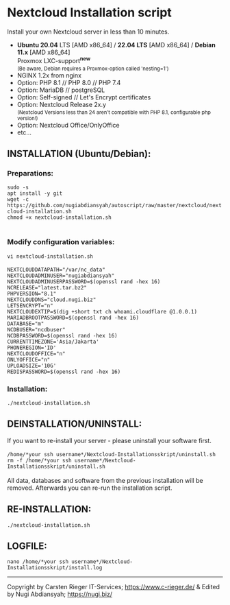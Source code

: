 # Nextcloud Installation script

Install your own Nextcloud server in less than 10 minutes.

- <b>Ubuntu 20.04</b> LTS [AMD x86_64] / <b>22.04 LTS</b> [AMD x86_64] / <b>Debian 11.x</b> [AMD x86_64]
  <br>Proxmox LXC-support<b><sup>new</sup></b><br>
  <small>(Be aware, Debian requires a Proxmox-option called 'nesting=1')</small><br>
- NGINX 1.2x from nginx
- Option: PHP 8.1 // PHP 8.0 // PHP 7.4
- Option: MariaDB // postgreSQL
- Option: Self-signed // Let's Encrypt certificates
- Option: Nextcloud Release 2x.y<br>
  <small>(Nextcloud Versions less than 24 aren't compatible with PHP 8.1, configurable php version!)</small>
- Option: Nextcloud Office/OnlyOffice
- etc...

<h2>INSTALLATION (Ubuntu/Debian):</h2>
<h3>Preparations:</h3>
<code>sudo -s</code><br>
<code>apt install -y git</code><br>
<code>wget -c https://github.com/nugiabdiansyah/autoscript/raw/master/nextcloud/nextcloud-installation.sh</code><br>
<code>chmod +x nextcloud-installation.sh</code><br> <br>
<h3>Modify configuration variables:</h3></code>
<code>vi nextcloud-installation.sh</code><br> <br>
<code>NEXTCLOUDDATAPATH="/var/nc_data"</code><br>
<code>NEXTCLOUDADMINUSER="nugiabdiansyah"</code><br>
<code>NEXTCLOUDADMINUSERPASSWORD=$(openssl rand -hex 16)</code><br>
<code>NCRELEASE="latest.tar.bz2"</code><br>
<code>PHPVERSION="8.1"</code><br>
<code>NEXTCLOUDDNS="cloud.nugi.biz"</code><br>
<code>LETSENCRYPT="n"</code><br>
<code>NEXTCLOUDEXTIP=$(dig +short txt ch whoami.cloudflare @1.0.0.1)</code><br>
<code>MARIADBROOTPASSWORD=$(openssl rand -hex 16)</code><br>
<code>DATABASE="m"</code><br>
<code>NCDBUSER="ncdbuser"</code><br>
<code>NCDBPASSWORD=$(openssl rand -hex 16)</code><br>
<code>CURRENTTIMEZONE='Asia/Jakarta'</code><br>
<code>PHONEREGION='ID'</code><br>
<code>NEXTCLOUDOFFICE="n"</code><br>
<code>ONLYOFFICE="n"</code><br>
<code>UPLOADSIZE='10G'</code><br>
<code>REDISPASSWORD=$(openssl rand -hex 16)</code><br>

<h3>Installation:</h3>
<code>./nextcloud-installation.sh</code>
<h2>DEINSTALLATION/UNINSTALL:</h2>
If you want to re-install your server - please uninstall your software first.<br> <br>
<code>/home/*your ssh username*/Nextcloud-Installationsskript/uninstall.sh</code><br>
<code>rm -f /home/*your ssh username*/Nextcloud-Installationsskript/uninstall.sh</code><br> <br>
All data, databases and software from the previous installation will be removed. Afterwards you can re-run the installation script.<br>
<h2>RE-INSTALLATION:</h2>
<code>./nextcloud-installation.sh</code><br>
<h2>LOGFILE:</h2>
<code>nano /home/*your ssh username*/Nextcloud-Installationsskript/install.log</code><br>

---

Copyright by Carsten Rieger IT-Services; https://www.c-rieger.de/ & Edited by Nugi Abdiansyah; https://nugi.biz/
